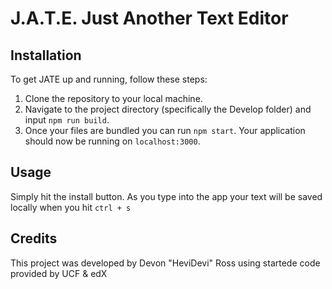# J.A.T.E. Just Another Text Editor


## Installation

To get JATE up and running, follow these steps:

1. Clone the repository to your local machine.
2. Navigate to the project directory (specifically the Develop folder) and input `npm run build`. 
3. Once your files are bundled you can run `npm start`. Your application should now be running on `localhost:3000`.

## Usage

Simply hit the install button. As you type into the app your text will be saved locally when you hit `ctrl + s`
## Credits

This project was developed by Devon "HeviDevi" Ross using startede code provided by UCF & edX
